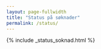 ```yaml
---
layout: page-fullwidth
title: "Status på søknader"
permalink: /status/
---
```


{% include _status_soknad.html %}
